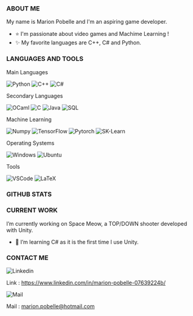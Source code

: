 ### ABOUT ME

My name is Marion Pobelle and I'm an aspiring game developer.
- ⭐ I'm passionate about video games and Machime Learning !
- ✨ My favorite languages are C++, C# and Python.

### LANGUAGES AND TOOLS

Main Languages

![ Python ](https://img.shields.io/badge/Python-3776AB?style=for-the-badge&logo=python&logoColor=white)
![ C++ ](https://img.shields.io/badge/C++-CC0000?style=for-the-badge&logo=c%2B%2B)
![ C# ](https://img.shields.io/badge/CSharp-00599C?style=for-the-badge&logo=c-sharp)

Secondary Languages

![ OCaml ](https://img.shields.io/static/v1?style=for-the-badge&message=OCaml&color=EC6813&logo=OCaml&logoColor=FFFFFF&label=)
![ C ](https://img.shields.io/static/v1?style=for-the-badge&message=C&color=222222&logo=C&logoColor=white&label=)
![ Java ](https://img.shields.io/badge/Java-ED8B00?style=for-the-badge&logo=java&logoColor=white)
![ SQL ](https://img.shields.io/badge/SQLite-07405E?style=for-the-badge&logo=sqlite&logoColor=white)

Machine Learning

![ Numpy ](https://img.shields.io/badge/Numpy-013243?style=for-the-badge&logo=numpy)
![ TensorFlow ](https://img.shields.io/badge/TensorFlow-FF6F00?style=for-the-badge&logo=tensorflow&logoColor=white)
![ Pytorch ](https://img.shields.io/static/v1?style=for-the-badge&message=PyTorch&color=EE4C2C&logo=PyTorch&logoColor=FFFFFF&label=)
![ SK-Learn ](https://img.shields.io/static/v1?style=for-the-badge&message=scikit-learn&color=222222&logo=scikit-learn&logoColor=white&label=)

Operating Systems

![ Windows ](https://img.shields.io/badge/Windows-0078D6?style=for-the-badge&logo=windows)
![ Ubuntu ](https://img.shields.io/badge/Ubuntu-E95420?style=for-the-badge&logo=ubuntu&logoColor=white)

Tools

![ VSCode ](https://img.shields.io/badge/VSCode-007ACC?style=for-the-badge&logo=visual-studio-code)
![ LaTeX ](https://img.shields.io/badge/LaTeX-008080?style=for-the-badge&logo=latex)




### GITHUB STATS


### CURRENT WORK
I’m currently working on Space Meow, a TOP/DOWN shooter developed with Unity.
- 🌱 I’m learning C# as it is the first time I use Unity.

### CONTACT ME

![ Linkedin ](https://img.shields.io/badge/LinkedIn-0077B5?style=for-the-badge&logo=linkedin&logoColor=white)

Link : https://www.linkedin.com/in/marion-pobelle-07639224b/

![ Mail ](https://img.shields.io/badge/Mail-D14836?style=for-the-badge&logo=gmail&logoColor=white)

Mail : marion.pobelle@hotmail.com


